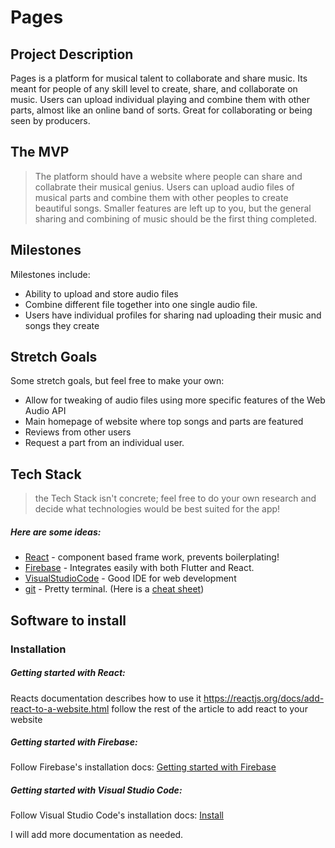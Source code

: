 # Pages
## Project Description
Pages is a platform for musical talent to collaborate and share music. Its meant for people of any
skill level to create, share, and collaborate on music. Users can upload individual playing and
combine them with other parts, almost like an online band of sorts. Great for collaborating or
being seen by producers.

## The MVP
> The platform should have a website where people can share and collabrate their musical genius. Users can upload audio files of musical parts and combine them with other peoples to create beautiful songs. Smaller features are left up to you, but the general sharing and combining of music should be the first thing completed. 

## Milestones
Milestones include:
- Ability to upload and store audio files
- Combine different file together into one single audio file.
- Users have individual profiles for sharing nad uploading their music and songs they create

## Stretch Goals
Some stretch goals, but feel free to make your own: 
- Allow for tweaking of audio files using more specific features of the Web Audio API
- Main homepage of website where top songs and parts are featured
- Reviews from other users
- Request a part from an individual user.

## Tech Stack
> the Tech Stack isn't concrete; feel free to do your own research and decide what technologies would be best suited for the app!
##### Here are some ideas:
* [React] - component based frame work, prevents boilerplating!
* [Firebase] - Integrates easily with both Flutter and React.
* [VisualStudioCode] - Good IDE for web development
* [git] - Pretty terminal. (Here is a [cheat sheet])

## Software to install
### Installation

##### Getting started with React:
Reacts documentation describes how to use it 
https://reactjs.org/docs/add-react-to-a-website.html
follow the rest of the article to add react to your website

##### Getting started with Firebase:
Follow Firebase's installation docs: [Getting started with Firebase]

##### Getting started with Visual Studio Code:
Follow Visual Studio Code's installation docs: [Install]

I will add more documentation as needed.

[Firebase]: <https://firebase.google.com/>
[Flutter]: <https://flutter.dev/>
[React]: <https://reactjs.org/>
[VisualStudioCode]: <https://code.visualstudio.com/>
[Install]: <https://code.visualstudio.com/docs/setup/setup-overview>
[Flutter Installation]: <https://flutter.dev/docs/get-started/install>
[Getting started with Firebase]: <https://firebase.google.com/docs/android/setup?authuser=0>
[The Gist]: <https://dart.dev/guides/language/language-tour>
[git]: <https://gitforwindows.org/>
   [cheat sheet]: <https://education.github.com/git-cheat-sheet-education.pdf>